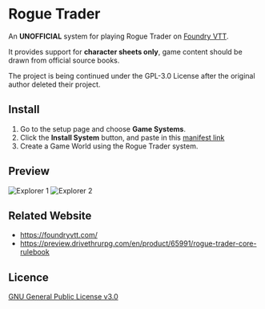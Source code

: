 # Rogue Trader

An **UNOFFICIAL** system for playing Rogue Trader on [Foundry VTT](https://foundryvtt.com/).

It provides support for **character sheets only**, game content should be drawn from official source books.

The project is being continued under the GPL-3.0 License after the original author deleted their project.

## Install
1. Go to the setup page and choose **Game Systems**.
2. Click the **Install System** button, and paste in this [manifest link](https://raw.githubusercontent.com/moo-man/RogueTrader-FoundryVTT/master/system.json)
3. Create a Game World using the Rogue Trader system.

## Preview
![Explorer 1](https://raw.githubusercontent.com/StealthBow/RogueTrader-FoundryVTT/master/asset/preview/explorer1.jpg)
![Explorer 2](https://raw.githubusercontent.com/StealthBow/RogueTrader-FoundryVTT/master/asset/preview/explorer2.jpg)

## Related Website
- https://foundryvtt.com/
- https://preview.drivethrurpg.com/en/product/65991/rogue-trader-core-rulebook

## Licence
[GNU General Public License v3.0](https://choosealicense.com/licenses/gpl-3.0/)
